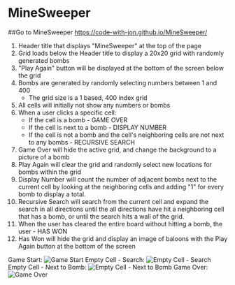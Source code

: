 # MineSweeper

##Go to MineSweeper
https://code-with-jon.github.io/MineSweeper/

1. Header title that displays "MineSweeper" at the top of the page
2. Grid loads below the Header title to display a 20x20 grid with randomly generated bombs
3. "Play Again" button will be displayed at the bottom of the screen below the grid
4. Bombs are generated by randomly selecting numbers between 1 and 400
    * The grid size is a 1 based, 400 index grid
5. All cells will initially not show any numbers or bombs
6. When a user clicks a specific cell:
    * If the cell is a bomb - GAME OVER
    * If the cell is next to a bomb - DISPLAY NUMBER 
    * If the cell is not a bomb and the cell's neighboring cells are not next to any bombs - RECURSIVE SEARCH
7. Game Over will hide the active grid, and change the background to a picture of a bomb
8. Play Again will clear the grid and randomly select new locations for bombs within the grid
9. Display Number will count the number of adjacent bombs next to the current cell by looking at the neighboring cells and adding "1" for every bomb to display a total. 
10. Recursive Search will search from the current cell and expand the search in all directions until the all directions have hit a neighboring cell that has a bomb, or until the search hits a wall of the grid. 
11. When the user has cleared the entire board without hitting a bomb, the user - HAS WON
12. Has Won will hide the grid and display an image of baloons with the Play Again button at the bottom of the screen
  

Game Start: ![Game Start](https://i.imgur.com/JzUACNe.jpg)
Empty Cell - Search: ![Empty Cell - Search](https://i.imgur.com/EEJQn9v.jpg)
Empty Cell - Next to Bomb: ![Empty Cell - Next to Bomb](https://i.imgur.com/BK3aeTy.jpg)
Game Over: ![Game Over](https://i.imgur.com/OPvB0Yu.jpg)




